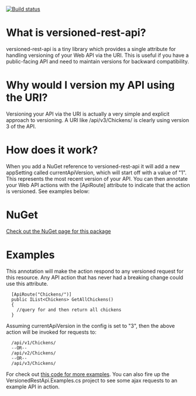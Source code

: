 [![Build status](https://ci.appveyor.com/api/projects/status/sxdr46klnrue5udo/branch/master?svg=true)](https://ci.appveyor.com/project/ridgidsoftwaresolutions/versioned-rest-api/branch/master)

# What is versioned-rest-api?
versioned-rest-api is a tiny library which provides a single attribute for handling versioning of your Web API via the URI. This is useful if you have a public-facing API and need to maintain versions for backward compatibility.

# Why would I version my API using the URI?
Versioning your API via the URI is actually a very simple and explicit approach to versioning. A URI like /api/v3/Chickens/ is clearly using version 3 of the API.

# How does it work?
When you add a NuGet reference to versioned-rest-api it will add a new appSetting called currentApiVersion, which will start off with a value of "1". This represents the most recent version of your API.
You can then annotate your Web API actions with the [ApiRoute] attribute to indicate that the action is versioned. See examples below:

# NuGet
[Check out the NuGet page for this package](https://www.nuget.org/packages/VersionedRestApi/)

# Examples
This annotation will make the action respond to any versioned request for this resource. Any API action that has never had a breaking change could use this attribute.

```
  [ApiRoute("Chickens/")]
  public IList<Chickens> GetAllChickens()
  {
    //query for and then return all chickens
  }
```

Assuming currentApiVersion in the config is set to "3", then the above action will be invoked for requests to:
```
  /api/v1/Chickens/
  --OR--
  /api/v2/Chickens/
  --OR--
  /api/v3/Chickens/
```
For check out [this code for more examples](https://github.com/RIDGIDSoftwareSolutions/versioned-rest-api/blob/master/VersionedRestApi.Examples/Controllers/ExamplesApiController.cs). 
You can also fire up the VersionedRestApi.Examples.cs project to see some ajax requests to an example API in action.
